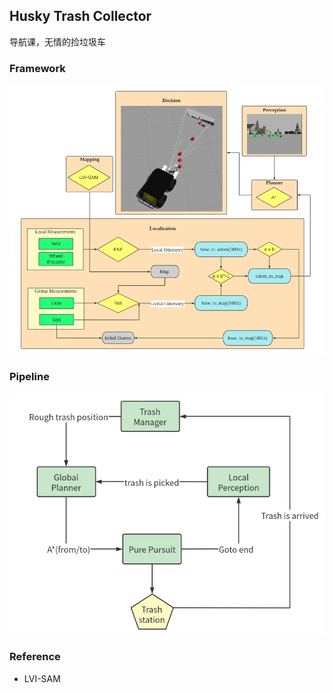 ## Husky Trash Collector

导航课，无情的捡垃圾车

### Framework

![](docs/framework.png)


### Pipeline

![](docs/pipeline.png)


### Reference

* LVI-SAM